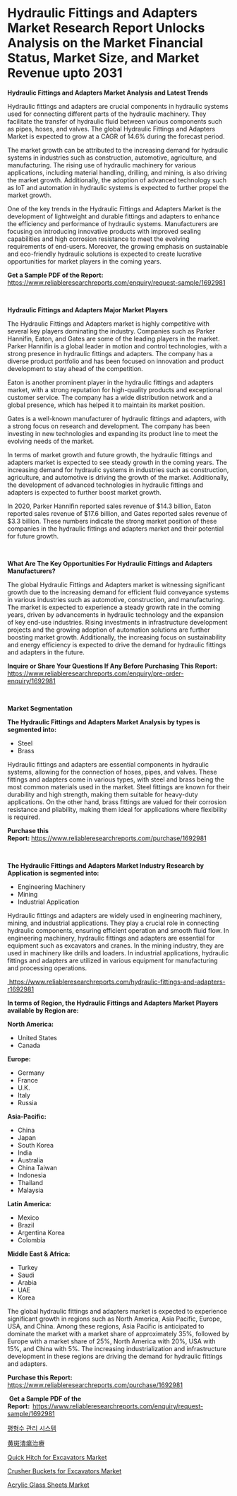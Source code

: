 <p><h1>Hydraulic Fittings and Adapters Market Research Report Unlocks Analysis on the Market Financial Status, Market Size, and Market Revenue upto 2031</h1></p><p><strong>Hydraulic Fittings and Adapters Market Analysis and Latest Trends</strong></p>
<p><p>Hydraulic fittings and adapters are crucial components in hydraulic systems used for connecting different parts of the hydraulic machinery. They facilitate the transfer of hydraulic fluid between various components such as pipes, hoses, and valves. The global Hydraulic Fittings and Adapters Market is expected to grow at a CAGR of 14.6% during the forecast period. </p><p>The market growth can be attributed to the increasing demand for hydraulic systems in industries such as construction, automotive, agriculture, and manufacturing. The rising use of hydraulic machinery for various applications, including material handling, drilling, and mining, is also driving the market growth. Additionally, the adoption of advanced technology such as IoT and automation in hydraulic systems is expected to further propel the market growth.</p><p>One of the key trends in the Hydraulic Fittings and Adapters Market is the development of lightweight and durable fittings and adapters to enhance the efficiency and performance of hydraulic systems. Manufacturers are focusing on introducing innovative products with improved sealing capabilities and high corrosion resistance to meet the evolving requirements of end-users. Moreover, the growing emphasis on sustainable and eco-friendly hydraulic solutions is expected to create lucrative opportunities for market players in the coming years.</p></p>
<p><strong>Get a Sample PDF of the Report:&nbsp;</strong> <a href="https://www.reliableresearchreports.com/enquiry/request-sample/1692981">https://www.reliableresearchreports.com/enquiry/request-sample/1692981</a></p>
<p>&nbsp;</p>
<p><strong>Hydraulic Fittings and Adapters Major Market Players</strong></p>
<p><p>The Hydraulic Fittings and Adapters market is highly competitive with several key players dominating the industry. Companies such as Parker Hannifin, Eaton, and Gates are some of the leading players in the market. Parker Hannifin is a global leader in motion and control technologies, with a strong presence in hydraulic fittings and adapters. The company has a diverse product portfolio and has been focused on innovation and product development to stay ahead of the competition.</p><p>Eaton is another prominent player in the hydraulic fittings and adapters market, with a strong reputation for high-quality products and exceptional customer service. The company has a wide distribution network and a global presence, which has helped it to maintain its market position.</p><p>Gates is a well-known manufacturer of hydraulic fittings and adapters, with a strong focus on research and development. The company has been investing in new technologies and expanding its product line to meet the evolving needs of the market.</p><p>In terms of market growth and future growth, the hydraulic fittings and adapters market is expected to see steady growth in the coming years. The increasing demand for hydraulic systems in industries such as construction, agriculture, and automotive is driving the growth of the market. Additionally, the development of advanced technologies in hydraulic fittings and adapters is expected to further boost market growth.</p><p>In 2020, Parker Hannifin reported sales revenue of $14.3 billion, Eaton reported sales revenue of $17.6 billion, and Gates reported sales revenue of $3.3 billion. These numbers indicate the strong market position of these companies in the hydraulic fittings and adapters market and their potential for future growth.</p></p>
<p>&nbsp;</p>
<p><strong>What Are The Key Opportunities For Hydraulic Fittings and Adapters Manufacturers?</strong></p>
<p><p>The global Hydraulic Fittings and Adapters market is witnessing significant growth due to the increasing demand for efficient fluid conveyance systems in various industries such as automotive, construction, and manufacturing. The market is expected to experience a steady growth rate in the coming years, driven by advancements in hydraulic technology and the expansion of key end-use industries. Rising investments in infrastructure development projects and the growing adoption of automation solutions are further boosting market growth. Additionally, the increasing focus on sustainability and energy efficiency is expected to drive the demand for hydraulic fittings and adapters in the future.</p></p>
<p><strong>Inquire or Share Your Questions If Any Before Purchasing This Report:</strong> <a href="https://www.reliableresearchreports.com/enquiry/pre-order-enquiry/1692981">https://www.reliableresearchreports.com/enquiry/pre-order-enquiry/1692981</a></p>
<p>&nbsp;</p>
<p><strong>Market Segmentation</strong></p>
<p><strong>The Hydraulic Fittings and Adapters Market Analysis by types is segmented into:</strong></p>
<p><ul><li>Steel</li><li>Brass</li></ul></p>
<p><p>Hydraulic fittings and adapters are essential components in hydraulic systems, allowing for the connection of hoses, pipes, and valves. These fittings and adapters come in various types, with steel and brass being the most common materials used in the market. Steel fittings are known for their durability and high strength, making them suitable for heavy-duty applications. On the other hand, brass fittings are valued for their corrosion resistance and pliability, making them ideal for applications where flexibility is required.</p></p>
<p><strong>Purchase this Report:&nbsp;</strong><a href="https://www.reliableresearchreports.com/purchase/1692981">https://www.reliableresearchreports.com/purchase/1692981</a></p>
<p>&nbsp;</p>
<p><strong>The Hydraulic Fittings and Adapters Market Industry Research by Application is segmented into:</strong></p>
<p><ul><li>Engineering Machinery</li><li>Mining</li><li>Industrial Application</li></ul></p>
<p><p>Hydraulic fittings and adapters are widely used in engineering machinery, mining, and industrial applications. They play a crucial role in connecting hydraulic components, ensuring efficient operation and smooth fluid flow. In engineering machinery, hydraulic fittings and adapters are essential for equipment such as excavators and cranes. In the mining industry, they are used in machinery like drills and loaders. In industrial applications, hydraulic fittings and adapters are utilized in various equipment for manufacturing and processing operations.</p></p>
<p><a href="https://www.reliableresearchreports.com/hydraulic-fittings-and-adapters-r1692981">&nbsp;https://www.reliableresearchreports.com/hydraulic-fittings-and-adapters-r1692981</a></p>
<p><strong>In terms of Region, the Hydraulic Fittings and Adapters Market Players available by Region are:</strong></p>
<p>
    <p> <strong> North America: </strong>
        <ul>
            <li>United States</li>
            <li>Canada</li>
        </ul>
        </p> 
    <p> <strong> Europe: </strong>
        <ul>
            <li>Germany</li>
            <li>France</li>
            <li>U.K.</li>
            <li>Italy</li>
            <li>Russia</li>
        </ul>
        </p> 
    <p> <strong> Asia-Pacific: </strong>
        <ul>
            <li>China</li>
            <li>Japan</li>
            <li>South Korea</li>
            <li>India</li>
            <li>Australia</li>
            <li>China Taiwan</li>
            <li>Indonesia</li>
            <li>Thailand</li>
            <li>Malaysia</li>
        </ul>
        </p> 
    <p> <strong> Latin America: </strong>
        <ul>
            <li>Mexico</li>
            <li>Brazil</li>
            <li>Argentina Korea</li>
            <li>Colombia</li>
        </ul>
        </p> 
    <p> <strong> Middle East & Africa: </strong>
        <ul>
            <li>Turkey</li>
            <li>Saudi</li>
            <li>Arabia</li>
            <li>UAE</li>
            <li>Korea</li>
        </ul>
    </p>
    </p>
<p><p>The global hydraulic fittings and adapters market is expected to experience significant growth in regions such as North America, Asia Pacific, Europe, USA, and China. Among these regions, Asia Pacific is anticipated to dominate the market with a market share of approximately 35%, followed by Europe with a market share of 25%, North America with 20%, USA with 15%, and China with 5%. The increasing industrialization and infrastructure development in these regions are driving the demand for hydraulic fittings and adapters.</p></p>
<p><strong>Purchase this Report: </strong><a href="https://www.reliableresearchreports.com/purchase/1692981">https://www.reliableresearchreports.com/purchase/1692981</a></p>
<p>&nbsp;<strong>Get a Sample PDF of the Report:&nbsp;&nbsp;</strong><a href="https://www.reliableresearchreports.com/enquiry/request-sample/1692981">https://www.reliableresearchreports.com/enquiry/request-sample/1692981</a></p>
<p><strong></strong></p>
<p><p><a href="https://github.com/TrevorKruvalis5678/Market-Research-Report-List-1/blob/main/921864127094.md">평형수 관리 시스템</a></p><p><a href="https://github.com/vtbvgl20191192/Market-Research-Report-List-1/blob/main/334281929538.md">黄斑潰瘍治療</a></p><p><a href="https://github.com/santosh758595/Market-Research-Report-List-4/blob/main/quick-hitch-for-excavators-market.md">Quick Hitch for Excavators Market</a></p><p><a href="https://github.com/elizabethdagraca/Market-Research-Report-List-3/blob/main/crusher-buckets-for-excavators-market.md">Crusher Buckets for Excavators Market</a></p><p><a href="https://issuu.com/reportprime-2/docs/acrylic-glass-sheets-market-size-2030.pptx">Acrylic Glass Sheets Market</a></p></p>